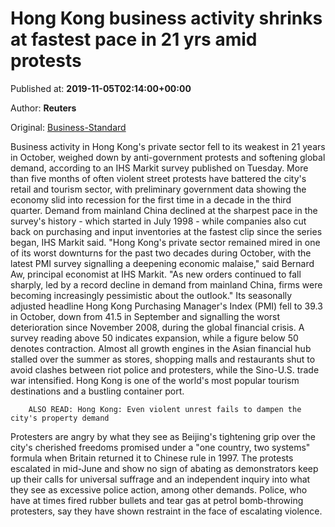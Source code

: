 
# Hong Kong business activity shrinks at fastest pace in 21 yrs amid protests

Published at: **2019-11-05T02:14:00+00:00**

Author: **Reuters**

Original: [Business-Standard](https://www.business-standard.com/article/international/hong-kong-business-activity-shrinks-at-fastest-pace-in-21-yrs-amid-protests-119110500152_1.html)

Business activity in Hong Kong's private sector fell to its weakest in 21 years in October, weighed down by anti-government protests and softening global demand, according to an IHS Markit survey published on Tuesday.
More than five months of often violent street protests have battered the city's retail and tourism sector, with preliminary government data showing the economy slid into recession for the first time in a decade in the third quarter.
Demand from mainland China declined at the sharpest pace in the survey's history - which started in July 1998 - while companies also cut back on purchasing and input inventories at the fastest clip since the series began, IHS Markit said.
"Hong Kong's private sector remained mired in one of its worst downturns for the past two decades during October, with the latest PMI survey signalling a deepening economic malaise," said Bernard Aw, principal economist at IHS Markit.
"As new orders continued to fall sharply, led by a record decline in demand from mainland China, firms were becoming increasingly pessimistic about the outlook."
Its seasonally adjusted headline Hong Kong Purchasing Manager's Index (PMI) fell to 39.3 in October, down from 41.5 in September and signalling the worst deterioration since November 2008, during the global financial crisis.
A survey reading above 50 indicates expansion, while a figure below 50 denotes contraction.
Almost all growth engines in the Asian financial hub stalled over the summer as stores, shopping malls and restaurants shut to avoid clashes between riot police and protesters, while the Sino-U.S. trade war intensified. Hong Kong is one of the world's most popular tourism destinations and a bustling container port.

        ALSO READ: Hong Kong: Even violent unrest fails to dampen the city's property demand
      
Protesters are angry by what they see as Beijing's tightening grip over the city's cherished freedoms promised under a "one country, two systems" formula when Britain returned it to Chinese rule in 1997.
The protests escalated in mid-June and show no sign of abating as demonstrators keep up their calls for universal suffrage and an independent inquiry into what they see as excessive police action, among other demands.
Police, who have at times fired rubber bullets and tear gas at petrol bomb-throwing protesters, say they have shown restraint in the face of escalating violence.
